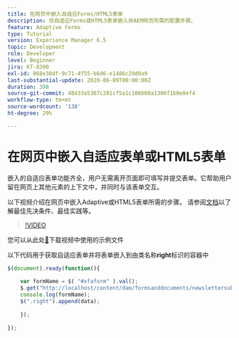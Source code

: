 ```yaml
---
title: 在网页中嵌入自适应Forms/HTML5表单
description: 将自适应Forms或HTML5表单嵌入非AEM网页所需的配置步骤。
feature: Adaptive Forms
type: Tutorial
version: Experience Manager 6.5
topic: Development
role: Developer
level: Beginner
jira: KT-8390
exl-id: 068e38df-9c71-4f55-b6d6-e1486c29d0a9
last-substantial-update: 2020-06-09T00:00:00Z
duration: 398
source-git-commit: 48433a5367c281cf5a1c106b08a1306f1b0e8ef4
workflow-type: tm+mt
source-wordcount: '138'
ht-degree: 29%

---
```


# 在网页中嵌入自适应表单或HTML5表单

嵌入的自适应表单功能齐全，用户无需离开页面即可填写并提交表单。它帮助用户留在网页上其他元素的上下文中，并同时与该表单交互。

以下视频介绍在网页中嵌入Adaptive或HTML5表单所需的步骤。
请参阅[文档](https://experienceleague.adobe.com/docs/experience-manager-65/forms/adaptive-forms-basic-authoring/embed-adaptive-form-external-web-page.html?lang=zh-Hans)以了解最佳先决条件、最佳实践等。
>[!VIDEO](https://video.tv.adobe.com/v/335893?quality=12&learn=on)

您可以从此处[&#128279;](assets/embedding-af-web-page.zip)下载视频中使用的示例文件

以下代码用于获取自适应表单并将表单嵌入到由类名称&#x200B;**right**&#x200B;标识的容器中

```javascript
$(document).ready(function(){
  
    var formName = $( "#xfaform" ).val();
    $.get("http://localhost/content/dam/formsanddocuments/newslettersubscription/jcr:content?wcmmode=disabled", function(data, status){
    console.log(formName);
    $(".right").append(data);
      
    });
  
});
```
